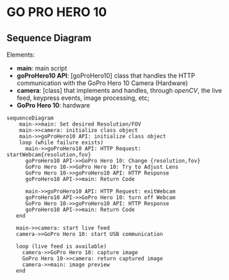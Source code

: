 # GO PRO HERO 10


## **Sequence Diagram**

Elements:
- **main**: main script
- **goProHero10 API**: [goProHero10] class that handles the HTTP communication with the GoPro Hero 10 Camera (Hardware)
- **camera**: [class] that implements and handles, through _openCV_, the live feed, keypress events, image processing, etc;
- **GoPro Hero 10**: hardware

```mermaid
sequenceDiagram
    main->>main: Set desired Resolution/FOV
    main->>camera: initialize class object
    main->>goProHero10 API: initialize class object
    loop (while failure exists)
      main->>goProHero10 API: HTTP Request: startWebcam{resolution,fov}
      goProHero10 API->>GoPro Hero 10: Change {resolution,fov}
      GoPro Hero 10->>GoPro Hero 10: Try to Adjust Lens
      GoPro Hero 10->>goProHero10 API: HTTP Response
      goProHero10 API->>main: Return Code

      main->>goProHero10 API: HTTP Request: exitWebcam
      goProHero10 API->>GoPro Hero 10: turn off Webcam
      GoPro Hero 10->>goProHero10 API: HTTP Response
      goProHero10 API->>main: Return Code
   end

   main->>camera: start live feed
   camera->>GoPro Hero 10: start USB communication
   
   loop (live feed is available)
     camera->>GoPro Hero 10: capture image
     GoPro Hero 10->>camera: return captured image
     camera->>main: image preview
   end
    
```

